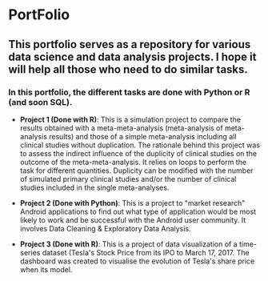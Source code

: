 # PortFolio

## This portfolio serves as a repository for various data science and data analysis projects. I hope it will help all those who need to do similar tasks. 
### In this portfolio, the different tasks are done with Python or R (and soon SQL).

- **Project 1 (Done with R)**: This is a simulation project to compare the results obtained with a meta-meta-analysis (meta-analysis of meta-analysis results) and those of a simple meta-analysis including all clinical studies without duplication. The rationale behind this project was to assess the indirect influence of the duplicity of clinical studies on the outcome of the meta-meta-analysis. 
It relies on loops to perform the task for different quantities. 
Duplicity can be modified with the number of simulated primary clinical studies and/or the number of clinical studies included in the single meta-analyses.

- **Project 2 (Done with Python)**: This is a project to "market research" Android applications to find out what type of application would be most likely to work and be successful with the Android user community.  It involves Data Cleaning & Exploratory Data Analysis.

- **Project 3 (Done with R)**: This is a project of data visualization of a time-series dataset (Tesla's Stock Price from its IPO to March 17, 2017. The dashboard was created to visualise the evolution of Tesla's share price when its model.  
